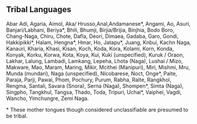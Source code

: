 ## Tribal Languages

Abar Adi, Agaria, Aimol, Aka/ Hrusso,Anal,Andamanese\*, Angami, Ao, Asuri, Banjari/Labhani, Beriya\*, Bhili, Bhumji, Birjia/Brijia, Binjhia, Bodo Boro, Chang-Naga, Chiru, Chote, Dafla, Deori, Dimaea, Gadaba, Garo, Gondi, Hakkipikki\*, Halam, Hengna\*, Hmar, Ho, Jatapu\*, Juang, Knbui, Kachn Naga, Kanauri, Kharia, Khasi, Kisan, Koch, Koda, Kora, Kolami, Korn, Konda, Konyak, Korku, Korwa, Kota, Koya, Kui, Kuki (unspecified), Kuruk / Oraon, Lakhar, Lalung, Lambadi, Lamkang, Lepeha, Lhota (Naga), Lushai / Mizo, Makware, Mao, Maram, Maring, Mikir, Mcithei (Manipuri), Miri, Mishmi, Mru, Munda (mundari), Naga (unspecified), Nicobarese, Noct, Onge\*, Paite, Paraja, Parji, Pawai, Phom, Pochury, Purum, Rabha, Ralte, Rangkhol, Rengma, Santali, Savara (Snora), Serna (Naga), Shompen\*, Simta (Naga), Singpho, Tangkhul, Tangsa, Thado, Toda, Tripuri, Uchai\*, Vaiphei, Vagdi, Wancho, Yimchungre, Zemi Naga.

\* These mother tongues though considered unclassifiable are presumed to be tribal.